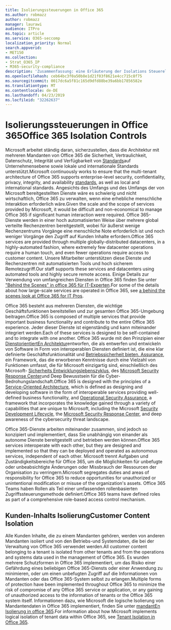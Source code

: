 ```yaml
---
title: Isolierungssteuerungen in Office 365
ms.author: robmazz
author: robmazz
manager: laurawi
audience: ITPro
ms.topic: article
ms.service: O365-seccomp
localization_priority: Normal
search.appverid:
- MET150
ms.collection:
- Strat_O365_IP
- M365-security-compliance
description: 'Zusammenfassung: eine Erläuterung der Isolations Steuerelemente in Office 365.'
ms.openlocfilehash: ceb64bc3f0a50b8e1d21f03f8621e4cc715c8f75
ms.sourcegitcommit: 0017dc6a5f81c165d9dfd88be39a6bb17856582e
ms.translationtype: MT
ms.contentlocale: de-DE
ms.lasthandoff: 04/23/2019
ms.locfileid: "32262637"
---
```

# <a name="office-365-isolation-controls"></a><span data-ttu-id="684bf-103">Isolierungssteuerungen in Office 365</span><span class="sxs-lookup"><span data-stu-id="684bf-103">Office 365 Isolation Controls</span></span> 

<span data-ttu-id="684bf-104">Microsoft arbeitet ständig daran, sicherzustellen, dass die Architektur mit mehreren Mandanten von Office 365 die Sicherheit, Vertraulichkeit, Datenschutz, Integrität und Verfügbarkeit von [Standards](https://www.microsoft.com/TrustCenter/Compliance?service=Office#Icons)auf Unternehmensebene sowie lokale und internationale Standards unterstützt.</span><span class="sxs-lookup"><span data-stu-id="684bf-104">Microsoft continuously works to ensure that the multi-tenant architecture of Office 365 supports enterprise-level security, confidentiality, privacy, integrity, and availability [standards](https://www.microsoft.com/TrustCenter/Compliance?service=Office#Icons), as well as local and international standards.</span></span> <span data-ttu-id="684bf-105">Angesichts des Umfangs und des Umfangs der von Microsoft bereitgestellten Dienste wäre es schwierig und nicht wirtschaftlich, Office 365 zu verwalten, wenn eine erhebliche menschliche Interaktion erforderlich wäre.</span><span class="sxs-lookup"><span data-stu-id="684bf-105">Given the scale and the scope of services provided by Microsoft, it would be difficult and non-economical to manage Office 365 if significant human interaction were required.</span></span> <span data-ttu-id="684bf-106">Office 365-Dienste werden in einer hoch automatisierten Weise über mehrere global verteilte Rechenzentren bereitgestellt, wobei für äußerst wenige Rechenzentrums Vorgänge eine menschliche Note erforderlich ist und noch weniger Vorgänge den Zugriff auf Kunden Inhalte erfordern.</span><span class="sxs-lookup"><span data-stu-id="684bf-106">Office 365 services are provided through multiple globally-distributed datacenters, in a highly-automated fashion, where extremely few datacenter operations require a human touch, and even fewer operations require access to customer content.</span></span> <span data-ttu-id="684bf-107">Unsere Mitarbeiter unterstützen diese Dienste und Rechenzentren mit automatisierten Tools und hoch sicherem Remotezugriff.</span><span class="sxs-lookup"><span data-stu-id="684bf-107">Our staff supports these services and datacenters using automated tools and highly secure remote access.</span></span> <span data-ttu-id="684bf-108">Einige Details zur Verwendung von umfangreichen Diensten in Office 365 finden Sie unter ["Behind the Scenes" in office 365 für IT-Experten](https://channel9.msdn.com/Events/SharePoint-Conference/2014/SPC202).</span><span class="sxs-lookup"><span data-stu-id="684bf-108">For some of the details about how large-scale services are operated in Office 365, see [a behind the scenes look at Office 365 for IT Pros](https://channel9.msdn.com/Events/SharePoint-Conference/2014/SPC202).</span></span>

<span data-ttu-id="684bf-109">Office 365 besteht aus mehreren Diensten, die wichtige Geschäftsfunktionen bereitstellen und zur gesamten Office 365-Umgebung beitragen.</span><span class="sxs-lookup"><span data-stu-id="684bf-109">Office 365 is composed of multiple services that provide important business functionality and contribute to the entire Office 365 experience.</span></span> <span data-ttu-id="684bf-110">Jeder dieser Dienste ist eigenständig und kann miteinander integriert werden.</span><span class="sxs-lookup"><span data-stu-id="684bf-110">Each of these services is designed to be self-contained and to integrate with one another.</span></span> <span data-ttu-id="684bf-111">Office 365 wurde mit den Prinzipien einer [DienstorientiertEn Architektur](https://msdn.microsoft.com/library/aa480021.aspx)entworfen, die als entwerfen und entwickeln von Software in Form von interoperablen Diensten definiert ist, die eine klar definierte Geschäftsfunktionalität und [Betriebssicherheit bieten. Assurance](http://www.microsoft.com/download/details.aspx?id=40872), ein Framework, das die erworbenen Kenntnisse durch eine Vielzahl von Funktionen umfasst, die für Microsoft einzigartig sind, einschließlich des Microsoft- [Sicherheits Entwicklungslebenszyklus](https://www.microsoft.com/sdl/default.aspx), des [Microsoft Security Response Center](https://technet.microsoft.com/library/dn440717.aspx)und Deep Bewusstsein für die Cyber-Bedrohungslandschaft.</span><span class="sxs-lookup"><span data-stu-id="684bf-111">Office 365 is designed with the principles of a [Service-Oriented Architecture](https://msdn.microsoft.com/library/aa480021.aspx), which is defined as designing and developing software in the form of interoperable services providing well-defined business functionality, and [Operational Security Assurance](http://www.microsoft.com/download/details.aspx?id=40872), a framework that incorporates the knowledge gained through a variety of capabilities that are unique to Microsoft, including the Microsoft [Security Development Lifecycle](https://www.microsoft.com/sdl/default.aspx), the [Microsoft Security Response Center](https://technet.microsoft.com/library/dn440717.aspx), and deep awareness of the cybersecurity threat landscape.</span></span>

<span data-ttu-id="684bf-112">Office 365-Dienste arbeiten miteinander zusammen, sind jedoch so konzipiert und implementiert, dass Sie unabhängig von einander als autonome Dienste bereitgestellt und betrieben werden können.</span><span class="sxs-lookup"><span data-stu-id="684bf-112">Office 365 services interoperate with each other, but they are designed and implemented so that they can be deployed and operated as autonomous services, independent of each other.</span></span> <span data-ttu-id="684bf-113">Microsoft trennt Aufgaben und Zuständigkeitsbereiche für Office 365, um die Möglichkeiten für unbefugte oder unbeabsichtigte Änderungen oder Missbrauch der Ressourcen der Organisation zu verringern.</span><span class="sxs-lookup"><span data-stu-id="684bf-113">Microsoft segregates duties and areas of responsibility for Office 365 to reduce opportunities for unauthorized or unintentional modification or misuse of the organization's assets.</span></span> <span data-ttu-id="684bf-114">Office 365 Teams haben Rollen als Teil einer umfassenden rollenbasierten Zugriffssteuerungsmethode definiert.</span><span class="sxs-lookup"><span data-stu-id="684bf-114">Office 365 teams have defined roles as part of a comprehensive role-based access control mechanism.</span></span>

## <a name="customer-content-isolation"></a><span data-ttu-id="684bf-115">Kunden-Inhalts Isolierung</span><span class="sxs-lookup"><span data-stu-id="684bf-115">Customer Content Isolation</span></span>
<span data-ttu-id="684bf-116">Alle Kunden Inhalte, die zu einem Mandanten gehören, werden von anderen Mandanten isoliert und von den Betriebs-und Systemdaten, die bei der Verwaltung von Office 365 verwendet werden.</span><span class="sxs-lookup"><span data-stu-id="684bf-116">All customer content belonging to a tenant is isolated from other tenants and from the operations and systems data used in the management of Office 365.</span></span> <span data-ttu-id="684bf-117">Es wurden mehrere Schutzformen in Office 365 implementiert, um das Risiko einer Gefährdung eines beliebigen Office 365-Diensts oder einer Anwendung zu minimieren, oder um einen unbefugten Zugriff auf die Informationen von Mandanten oder das Office 365-System selbst zu erlangen.</span><span class="sxs-lookup"><span data-stu-id="684bf-117">Multiple forms of protection have been implemented throughout Office 365 to minimize the risk of compromise of any Office 365 service or application, or any gaining of unauthorized access to the information of tenants or the Office 365 system itself.</span></span> <span data-ttu-id="684bf-118">Informationen dazu, wie Microsoft die logische Isolierung von Mandantendaten in Office 365 implementiert, finden Sie unter [mandantEn Isolierung in office 365](office-365-tenant-isolation-overview.md).</span><span class="sxs-lookup"><span data-stu-id="684bf-118">For information about how Microsoft implements logical isolation of tenant data within Office 365, see [Tenant Isolation in Office 365](office-365-tenant-isolation-overview.md).</span></span>
